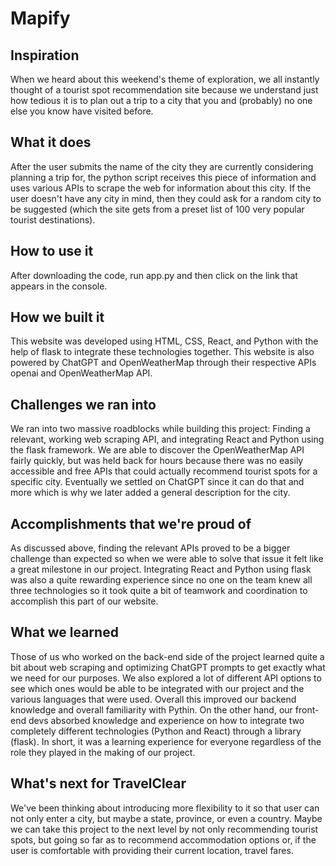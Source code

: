 # Mapify
 
## Inspiration
When we heard about this weekend's theme of exploration, we all instantly thought of a tourist spot recommendation site because we understand just how tedious it is to plan out a trip to a city that you and (probably) no one else you know have visited before.

## What it does
After the user submits the name of the city they are currently considering planning a trip for, the python script receives this piece of information and uses various APIs to scrape the web for information about this city. If the user doesn't have any city in mind, then they could ask for a random city to be suggested (which the site gets from a preset list of 100 very popular tourist destinations).

## How to use it
After downloading the code, run app.py and then click on the link that appears in the console.

## How we built it
This website was developed using HTML, CSS, React, and Python with the help of flask to integrate these technologies together. This website is also powered by ChatGPT and OpenWeatherMap through their respective APIs openai and OpenWeatherMap API.

## Challenges we ran into
We ran into two massive roadblocks while building this project: Finding a relevant, working web scraping API, and integrating React and Python using the flask framework. We are able to discover the OpenWeatherMap API fairly quickly, but was held back for hours because there was no easily accessible and free APIs that could actually recommend tourist spots for a specific city. Eventually we settled on ChatGPT since it can do that and more which is why we later added a general description for the city.

## Accomplishments that we're proud of
As discussed above, finding the relevant APIs proved to be a bigger challenge than expected so when we were able to solve that issue it felt like a great milestone in our project. Integrating React and Python using flask was also a quite rewarding experience since no one on the team knew all three technologies so it took quite a bit of teamwork and coordination to accomplish this part of our website.

## What we learned
Those of us who worked on the back-end side of the project learned quite a bit about web scraping and optimizing ChatGPT prompts to get exactly what we need for our purposes. We also explored a lot of different API options to see which ones would be able to be integrated with our project and the various languages that were used. Overall this improved our backend knowledge and overall familiarity with Pythin. On the other hand, our front-end devs absorbed knowledge and experience on how to integrate two completely different technologies (Python and React) through a library (flask). In short, it was a learning experience for everyone regardless of the role they played in the making of our project.

## What's next for TravelClear
We've been thinking about introducing more flexibility to it so that user can not only enter a city, but maybe a state, province, or even a country. Maybe we can take this project to the next level by not only recommending tourist spots, but going so far as to recommend accommodation options or, if the user is comfortable with providing their current location, travel fares. 
